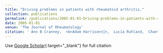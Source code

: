 ```yaml
---
title: "Driving problems in patients with rheumatoid arthritis."
collection: publications
permalink: /publications/2005-01-01-Driving-problems-in-patients-with-rheumatoid-arthritis
date: 2005-01-01
venue: 'The Journal of Rheumatology'
citation: ' Ann B Cranney,  <b>Adam Harrison<>,  Lucia Ruhland,  Chantal Vaidyanath,  Ian Graham,  Malcolm Man-Son-Hing,  James Jaffey,  Tanveer E Towheed,  Tassos P Anastassiades,  Isaac I Dwosh, &quot;Driving problems in patients with rheumatoid arthritis..&quot; The Journal of Rheumatology, 2005.'
---
```

Use [Google Scholar](https://scholar.google.com/scholar?q=Driving+problems+in+patients+with+rheumatoid+arthritis.){:target="_blank"} for full citation